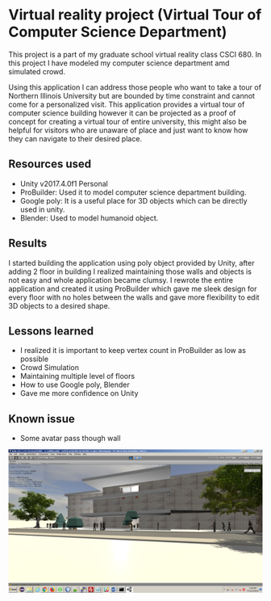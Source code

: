 # Virtual reality project (Virtual Tour of Computer Science Department)
This project is a part of my graduate school virtual reality class CSCI 680. In this project I have modeled my computer science department amd simulated crowd.

Using this application I can address those people who want to take a tour of Northern Illinois University but are bounded by time constraint and cannot come for a personalized visit. This application provides a virtual tour of computer science building however it can be projected as a proof of concept for creating a virtual tour of entire university, this might also be helpful for visitors who are unaware of place and just want to know how they can navigate to their desired place.

## Resources used

- Unity v2017.4.0f1 Personal
- ProBuilder: Used it to model computer science department building.
- Google poly: It is a useful place for 3D objects which can be directly used in unity.
- Blender: Used to model humanoid object.

## Results
I started building the application using poly object provided by Unity, after adding 2 floor in building I realized maintaining those walls and objects is not easy and whole application became clumsy. I rewrote the entire application and created it using ProBuilder which gave me sleek design for every floor with no holes between the walls and gave more flexibility to edit 3D objects to a desired shape.

## Lessons learned

- I realized it is important to keep vertex count in ProBuilder as low as possible
- Crowd Simulation
- Maintaining multiple level of floors
- How to use Google poly, Blender
- Gave me more confidence on Unity

## Known issue

- Some avatar pass though wall

![Snapshot](vr.png?raw=true "Snapshot")
